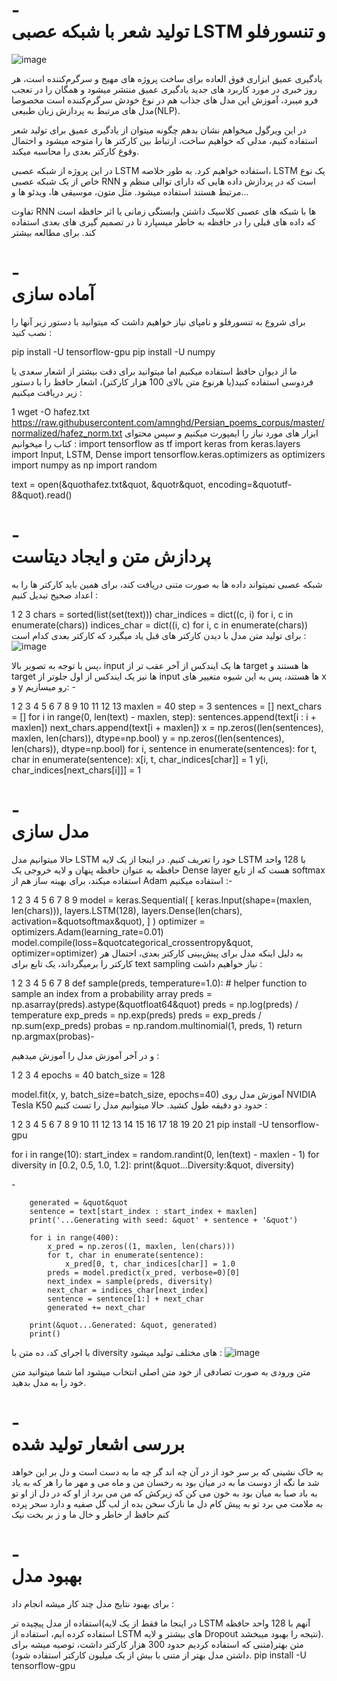 # -<div dir=”rtl”>تولید شعر با شبکه عصبی LSTM و تنسورفلو
![image](https://user-images.githubusercontent.com/119537395/205354128-4186f5fa-e9a0-4ad2-9035-0cfd3a9b03e4.png)

یادگیری عمیق ابزاری فوق العاده برای ساخت پروژه های مهیج و سرگرم‌کننده است، هر روز خبری در مورد کاربرد های جدید یادگیری عمیق منتشر میشود و همگان را در تعجب فرو میبرد، آموزش این مدل های جذاب هم در نوع خودش سرگرم‌کننده است مخصوصا مدل های مرتبط به پردازش زبان طبیعی(NLP).

در این ویرگول میخواهم نشان بدهم چگونه میتوان از یادگیری عمیق برای تولید شعر استفاده کنیم، مدلی که خواهیم ساخت، ارتباط بین کارکتر ها را متوجه میشود و احتمال وقوع کارکتر بعدی را محاسبه میکند.

در این پروژه از شبکه عصبی LSTM استفاده خواهیم کرد. به طور خلاصه، LSTM یک نوع خاص از یک شبکه عصبی RNN است که در پردازش داده هایی که دارای توالی منظم و مرتبط هستند استفاده میشود. مثل متون، موسیقی ها، ویدئو ها و...

تفاوت RNN ها با شبکه های عصبی کلاسیک داشتن وابستگی زمانی یا اثر حافظه است که داده های قبلی را در حافظه به خاطر میسپارد تا در تصمیم گیری های بعدی استفاده کند.
برای مطالعه بیشتر
# -<div dir=”rtl”>آماده سازی

برای شروع به تنسورفلو و نامپای نیاز خواهیم داشت که میتوانید با دستور زیر آنها را نصب کنید :

pip install -U tensorflow-gpu
pip install -U numpy



ما از دیوان حافظ استفاده میکنیم اما میتوانید برای دقت بیشتر از اشعار سعدی یا فردوسی استفاده کنید(یا هرنوع متن بالای 100 هزار کارکتر)، اشعار حافظ را با دستور زیر دریافت میکنیم :

1
wget -O hafez.txt https://raw.githubusercontent.com/amnghd/Persian_poems_corpus/master/normalized/hafez_norm.txt
ابزار های مورد نیاز را ایمپورت میکنیم و سپس محتوای کتاب را میخوانیم :
import tensorflow as tf
import keras
from keras.layers import  Input, LSTM, Dense
import tensorflow.keras.optimizers as optimizers
import numpy as np
import random

text = open(&quothafez.txt&quot, &quotr&quot, encoding=&quotutf-8&quot).read()
# -<div dir=”rtl”>پردازش متن و ایجاد دیتاست
شبکه عصبی نمیتواند داده ها به صورت متنی دریافت کند، برای همین باید کارکتر ها را به اعداد صحیح تبدیل کنیم :

1
2
3
chars = sorted(list(set(text)))
char_indices = dict((c, i) for i, c in enumerate(chars))
indices_char = dict((i, c) for i, c in enumerate(chars))
برای تولید متن مدل با دیدن کارکتر های قبل یاد میگیرد که کارکتر بعدی کدام است :
![image](https://user-images.githubusercontent.com/119537395/205359512-16ea49cf-00f9-42b8-9971-25f27cb858ce.png)


پس با توجه به تصویر بالا، input ها یک ایندکس از آخر عقب تر از target ها هستند و target ها نیز یک ایندکس از اول جلوتر از input ها هستند، پس به این شیوه متغییر های x و y رو میسازیم:
-<div dir=”rtl”>

1
2
3
4
5
6
7
8
9
10
11
12
13
maxlen = 40
step = 3
sentences = []
next_chars = []
for i in range(0, len(text) - maxlen, step):
    sentences.append(text[i : i + maxlen])
    next_chars.append(text[i + maxlen])
x = np.zeros((len(sentences), maxlen, len(chars)), dtype=np.bool)
y = np.zeros((len(sentences), len(chars)), dtype=np.bool)
for i, sentence in enumerate(sentences):
    for t, char in enumerate(sentence):
        x[i, t, char_indices[char]] = 1
    y[i, char_indices[next_chars[i]]] = 1
# -<div dir=”rtl”>مدل سازی
حالا میتوانیم مدل LSTM خود را تعریف کنیم. در اینجا از یک لایه LSTM با 128 واحد حافظه به عنوان حافظه پنهان و لایه خروجی یک Dense layer هست که از تابع softmax استفاده میکند، برای بهینه ساز هم از Adam استفاده میکنیم :-<div dir=”rtl”>
1
2
3
4
5
6
7
8
9
model = keras.Sequential(
    [
        keras.Input(shape=(maxlen, len(chars))),
        layers.LSTM(128),
        layers.Dense(len(chars), activation=&quotsoftmax&quot),
    ]
)
optimizer = optimizers.Adam(learning_rate=0.01)
model.compile(loss=&quotcategorical_crossentropy&quot, optimizer=optimizer)
به دلیل اینکه مدل برای پیش‌بینی کارکتر بعدی، احتمال هر کارکتر را برمیگرداند، یک تابع برای text sampling نیاز خواهیم داشت :

1
2
3
4
5
6
7
8
def sample(preds, temperature=1.0):
    # helper function to sample an index from a probability array
    preds = np.asarray(preds).astype(&quotfloat64&quot)
    preds = np.log(preds) / temperature
    exp_preds = np.exp(preds)
    preds = exp_preds / np.sum(exp_preds)
    probas = np.random.multinomial(1, preds, 1)
    return np.argmax(probas)-<div dir=”rtl”>
    
و در آخر آموزش مدل را آموزش میدهیم :

1
2
3
4
epochs = 40
batch_size = 128

model.fit(x, y, batch_size=batch_size, epochs=40)
آموزش مدل روی
NVIDIA Tesla K50 حدود دو دقیقه طول کشید. حالا میتوانیم مدل را تست کنیم :

1
2
3
4
5
6
7
8
9
10
11
12
13
14
15
16
17
18
19
20
21
pip install -U tensorflow-gpu

for i in range(10):
    start_index = random.randint(0, len(text) - maxlen - 1)
    for diversity in [0.2, 0.5, 1.0, 1.2]:
        print(&quot...Diversity:&quot, diversity)

-<div dir=”rtl”>
       
      
        generated = &quot&quot
        sentence = text[start_index : start_index + maxlen]
        print('...Generating with seed: &quot' + sentence + '&quot')

        for i in range(400):
            x_pred = np.zeros((1, maxlen, len(chars)))
            for t, char in enumerate(sentence):
                x_pred[0, t, char_indices[char]] = 1.0
            preds = model.predict(x_pred, verbose=0)[0]
            next_index = sample(preds, diversity)
            next_char = indices_char[next_index]
            sentence = sentence[1:] + next_char
            generated += next_char

        print(&quot...Generated: &quot, generated)
        print()
با اجرای کد، ده متن با diversity های مختلف تولید میشود :
![image](https://user-images.githubusercontent.com/119537395/205359578-2b1d28dd-4657-4fde-a3c1-26df1d0a181a.png)


متن ورودی به صورت تصادفی از خود متن اصلی انتخاب میشود اما شما میتوانید متن خود را به مدل بدهید.

# -<div dir=”rtl”>بررسی اشعار تولید شده
به خاک نشینی که بر سر خود از در آن چه اند
گر چه ما به دست است و دل بر این خواهد شد
ما نگه از دوست ما به در میان بود
به رخسان من و ماه می و مهر ما را
هر که به یاد به باد صبا به میان بود
به خون می کن که زیرکش که من می برد از او
که در دل از او تو به ملامت می برد
تو به پیش کام دل ما نازک سخن بده
از لب گل صفیه و دارد سحر پرده کنم
حافظ ار خاطر و خال ما و ز بر بخت نیک
# -<div dir=”rtl”>بهبود مدل
برای بهبود نتایج مدل چند کار میشه انجام داد :

استفاده از مدل پیچیده تر(در اینجا ما فقط از یک لایه LSTM آنهم با 128 واحد حافظه استفاده کرده ایم، استفاده از LSTM های بیشتر و لایه Dropout نتیجه را بهبود میبخشد).
متن بهتر(متنی که استفاده کردیم حدود 300 هزار کارکتر داشت، توصیه میشه برای داشتن مدل بهتر از متنی با بیش از یک میلیون کارکتر استفاده شود).
pip install -U tensorflow-gpu

